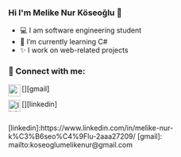 ###  Hi I'm Melike Nur Köseoğlu 👋

- 💻 I am software engineering student
- 🌱 I’m currently learning C#
- ✨ I work on web-related projects

### 📩 Connect with me:

[<img align="left" height="24" width="24" src="https://cdn.jsdelivr.net/npm/simple-icons@v4/icons/gmail.svg" />][gmail]

[<img align="left" alt="linkedin | LinkedIn" width="24px" src="https://raw.githubusercontent.com/peterthehan/peterthehan/master/assets/linkedin.svg" />][linkedin]

<br />
[linkedin]:https://www.linkedin.com/in/melike-nur-k%C3%B6seo%C4%9Flu-2aaa27209/
[gmail]: mailto:koseoglumelikenur@gmail.com

<br />


